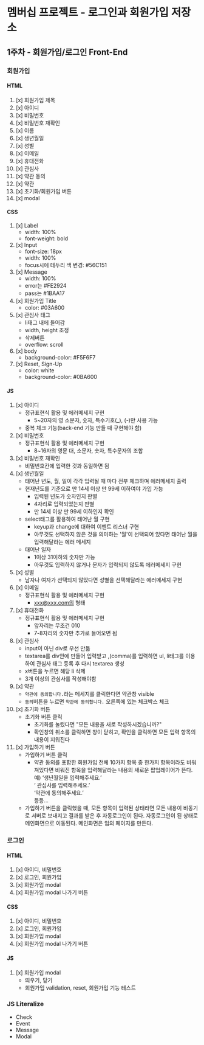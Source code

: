 # 멤버십 프로젝트 - 로그인과 회원가입 저장소

## 1주차 - 회원가입/로그인 Front-End
### 회원가입
#### HTML
1. [x] 회원가입 제목
2. [x] 아이디
3. [x] 비밀번호
4. [x] 비밀번호 재확인
5. [x] 이름
6. [x] 생년월일
7. [x] 성별
8. [x] 이메일
9. [x] 휴대전화
10. [x] 관심사
11. [x] 약관 동의
12. [x] 약관
13. [x] 초기화/회원가입 버튼
14. [x] modal

#### CSS
1. [x] Label
    - width: 100%
    - font-weight: bold
2. [x] Input
    - font-size: 18px
    - width: 100%
    - focus시에 테두리 색 변경: #56C151
3. [x] Message
    - width: 100%
    - error는 #FE2924
    - pass는 #1BAA17
4. [x] 회원가입 Title
    - color: #03A600
5. [x] 관심사 태그
    - li태그 내에 들어감
    - width, height 조정
    - 삭제버튼
    - overflow: scroll
6. [x] body
    - background-color: #F5F6F7
7. [x] Reset, Sign-Up
    - color: white
    - background-color: #0BA600

#### JS
1. [x] 아이디
    - 정규표현식 활용 및 에러메세지 구현
        - 5~20자의 영 소문자, 숫자, 특수기호(_), (-)만 사용 가능
    - 중복 체크 기능(back-end 기능 만들 때 구현해야 함)
2. [x] 비밀번호
    - 정규표현식 활용 및 에러메세지 구현
        - 8~16자의 영문 대, 소문자, 숫자, 특수문자의 조합
3. [x] 비밀번호 재확인
    - 비밀번호칸에 입력한 것과 동일하면 됨
4. [x] 생년월일
    - 태어난 년도, 월, 일이 각각 입력될 때 마다 전부 체크하며 에러메세지 출력
    - 현재년도를 기준으로 만 14세 이상 만 99세 이하여야 가입 가능
        - 입력된 년도가 숫자인지 판별
        - 4자리로 입력되었는지 판별
        - 만 14세 이상 만 99세 이하인지 확인
    - select태그를 활용하여 태어난 월 구현
        - keyup과 change에 대하여 이벤트 리스너 구현
        - 아무것도 선택하지 않은 것을 의미하는 '월'이 선택되어 있다면
            태어난 월을 입력해달라는 에러 메세지
    - 태어난 일자
        - 1이상 31이하의 숫자만 가능
        - 아무것도 입력하지 않거나 문자가 입력되지 않도록 에러메세지 구현
5. [x] 성별
    - 남자나 여자가 선택되지 않았다면 성별을 선택해달라는 에러메세지 구현
6. [x] 이메일
    - 정규표현식 활용 및 에러메세지 구현
        - xxx@xxx.com의 형태
7. [x] 휴대전화
    - 정규표현식 활용 및 에러메세지 구현
        - 앞자리는 무조건 010
        - 7-8자리의 숫자만 추가로 들어오면 됨
8. [x] 관심사
    - input이 아닌 div로 우선 만듦
    - textarea를 div안에 만들어 입력받고 ,(comma)를 입력하면 ul, li태그를 이용하여 관심사 태그 등록 후 다시 textarea 생성
    - x버튼을 누르면 해당 li 삭제
    - 3개 이상의 관심사를 작성해야함
9. [x] 약관
    - `약관에 동의합니다.`라는 메세지를 클릭한다면 약관창 visible
    - `동의`버튼을 누르면 `약관에 동의합니다.` 오른쪽에 있는 체크박스 체크
10. [x] 초기화 버튼
    - 초기화 버튼 클릭
        - 초기화를 눌렀다면 "모든 내용을 새로 작성하시겠습니까?"
        - 확인창의 취소를 클릭하면 창이 닫히고, 확인을 클릭하면 모든 입력 항목의 내용이 지워진다
11. [x] 가입하기 버튼
    - 가입하기 버튼 클릭
        - 약관 동의를 포함한 회원가입 전체 10가지 항목 중 한가지 항목이라도 비워져있다면 비워진 항목을 입력해달라는 내용의 새로운 팝업레이어가 뜬다.<br>
        예) ‘생년월일을 입력해주세요.’<br>
        ‘ 관심사를 입력해주세요.’<br>
        ‘약관에 동의해주세요.’<br>
        등등...
    - 가입하기 버튼을 클릭했을 때, 모든 항목이 입력된 상태라면 모든 내용이 비동기로 서버로 보내지고 결과를 받은 후 자동로그인이 된다. 자동로그인이 된 상태로 메인화면으로 이동된다. 메인화면은 임의 페이지를 만든다.

### 로그인
#### HTML
1. [x] 아이디, 비밀번호
2. [x] 로그인, 회원가입
3. [x] 회원가입 modal
4. [x] 회원가입 modal 나가기 버튼

#### CSS
1. [x] 아이디, 비밀번호
2. [x] 로그인, 회원가입
3. [x] 회원가입 modal
4. [x] 회원가입 modal 나가기 버튼

#### JS
1. [x] 회원가입 modal
    - 띄우기, 닫기
    - 회원가입 validation, reset, 회원가입 기능 테스트

### JS Literalize
- Check
- Event
- Message
- Modal